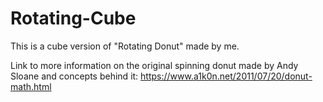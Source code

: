 # Rotating-Cube
This is a cube version of "Rotating Donut" made by me.

Link to more information on the original spinning donut made by Andy Sloane and concepts behind it: https://www.a1k0n.net/2011/07/20/donut-math.html
